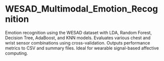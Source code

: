 # WESAD_Multimodal_Emotion_Recognition
Emotion recognition using the WESAD dataset with LDA, Random Forest, Decision Tree, AdaBoost, and KNN models. Evaluates various chest and wrist sensor combinations using cross-validation. Outputs performance metrics to CSV and summary files. Ideal for wearable signal-based affective computing.
